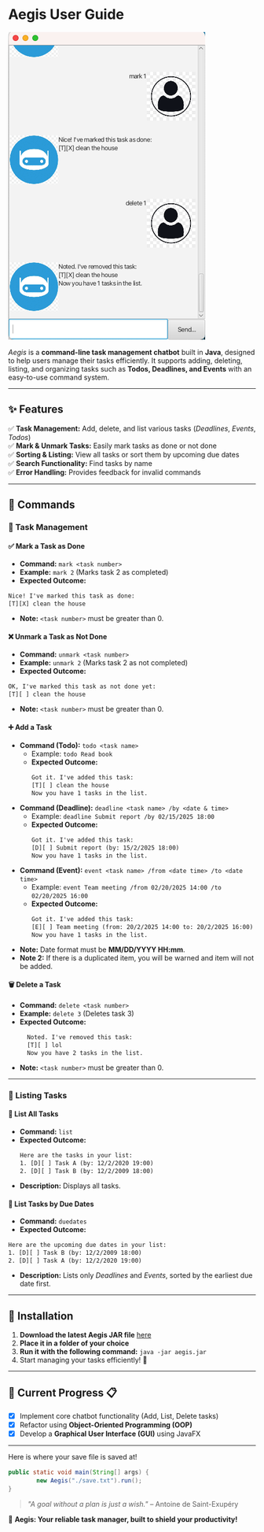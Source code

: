 # Aegis User Guide

![Application Layout](Ui.png)

_Aegis_ is a **command-line task management chatbot** built in **Java**, designed to help users manage their tasks efficiently. It supports adding, deleting, listing, and organizing tasks such as **Todos, Deadlines, and Events** with an easy-to-use command system.

---

## ✨ Features

✅ **Task Management:** Add, delete, and list various tasks (_Deadlines_, _Events_, _Todos_)  
✅ **Mark & Unmark Tasks:** Easily mark tasks as done or not done  
✅ **Sorting & Listing:** View all tasks or sort them by upcoming due dates  
✅ **Search Functionality:** Find tasks by name  
✅ **Error Handling:** Provides feedback for invalid commands

---

## 📜 Commands

### 📝 Task Management

#### ✅ Mark a Task as Done
- **Command:** `mark <task number>`
- **Example:** `mark 2` (Marks task 2 as completed)
- **Expected Outcome:**
```
Nice! I've marked this task as done:
[T][X] clean the house
```
- **Note:** `<task number>` must be greater than 0.

#### ❌ Unmark a Task as Not Done
- **Command:** `unmark <task number>`
- **Example:** `unmark 2` (Marks task 2 as not completed)
- **Expected Outcome:**
```
OK, I've marked this task as not done yet:
[T][ ] clean the house
```
- **Note:** `<task number>` must be greater than 0.

#### ➕ Add a Task
- **Command (Todo):** `todo <task name>`
    - Example: `todo Read book`
    - **Expected Outcome:**
        ```
        Got it. I've added this task:
        [T][ ] clean the house
        Now you have 1 tasks in the list.
        ```
- **Command (Deadline):** `deadline <task name> /by <date & time>`
    - Example: `deadline Submit report /by 02/15/2025 18:00`
    - **Expected Outcome:**
        ```
        Got it. I've added this task:
        [D][ ] Submit report (by: 15/2/2025 18:00)
        Now you have 1 tasks in the list.
        ```
- **Command (Event):** `event <task name> /from <date time> /to <date time>`
    - Example: `event Team meeting /from 02/20/2025 14:00 /to 02/20/2025 16:00`
    - **Expected Outcome:**
      ```
      Got it. I've added this task:
      [E][ ] Team meeting (from: 20/2/2025 14:00 to: 20/2/2025 16:00)
      Now you have 1 tasks in the list.
      ```
- **Note:** Date format must be **MM/DD/YYYY HH:mm**.
- **Note 2:** If there is a duplicated item, you will be warned and item will not be added.

#### 🗑️ Delete a Task
- **Command:** `delete <task number>`
- **Example:** `delete 3` (Deletes task 3)
- **Expected Outcome:**
  ```
    Noted. I've removed this task:
    [T][ ] lol
    Now you have 2 tasks in the list.
  ```
- **Note:** `<task number>` must be greater than 0.

---

### 📂 Listing Tasks

#### 📜 List All Tasks
- **Command:** `list`
- **Expected Outcome:**
  ```
  Here are the tasks in your list:
  1. [D][ ] Task A (by: 12/2/2020 19:00)
  2. [D][ ] Task B (by: 12/2/2009 18:00)
  ```
- **Description:** Displays all tasks.

#### 📆 List Tasks by Due Dates
- **Command:** `duedates`
- **Expected Outcome:**
```
Here are the upcoming due dates in your list:
1. [D][ ] Task B (by: 12/2/2009 18:00)
2. [D][ ] Task A (by: 12/2/2020 19:00)
```
- **Description:** Lists only _Deadlines_ and _Events_, sorted by the earliest due date first.

---

## 🚀 Installation

1. **Download the latest Aegis JAR file** [here](https://github.com/aquaimpact/ip/releases)
2. **Place it in a folder of your choice**
3. **Run it with the following command:**  `java -jar aegis.jar`
4. Start managing your tasks efficiently! 🎯

---

## 📌 Current Progress :clipboard:

- [x] Implement core chatbot functionality (Add, List, Delete tasks)
- [x] Refactor using **Object-Oriented Programming (OOP)**
- [x] Develop a **Graphical User Interface (GUI)** using JavaFX

---
Here is where your save file is saved at!
```java
public static void main(String[] args) {
        new Aegis("./save.txt").run();
}
```

> _"A goal without a plan is just a wish."_ – Antoine de Saint-Exupéry

📌 **Aegis: Your reliable task manager, built to shield your productivity!**